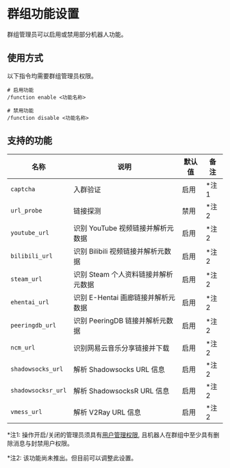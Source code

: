 # 群组功能设置

群组管理员可以启用或禁用部分机器人功能。

## 使用方式

以下指令均需要群组管理员权限。

```
# 启用功能
/function enable <功能名称>

# 禁用功能
/function disable <功能名称>
```

## 支持的功能

| 名称               | 说明                                | 默认值 | 备注 |
| ------------------ | ----------------------------------- | ------ | ---- |
| `captcha`          | 入群验证                            | 启用   | *注1 |
| `url_probe`        | 链接探测                            | 禁用   | *注2 |
| `youtube_url`      | 识别 YouTube 视频链接并解析元数据   | 启用   | *注2 |
| `bilibili_url`     | 识别 Bilibili 视频链接并解析元数据  | 启用   | *注2 |
| `steam_url`        | 识别 Steam 个人资料链接并解析元数据 | 启用   | *注2 |
| `ehentai_url`      | 识别 E-Hentai 画廊链接并解析元数据  | 启用   | *注2 |
| `peeringdb_url`    | 识别 PeeringDB 链接并解析元数据     | 启用   | *注2 |
| `ncm_url`          | 识别网易云音乐分享链接并下载        | 启用   | *注2 |
| `shadowsocks_url`  | 解析 Shadowsocks URL 信息           | 启用   | *注2 |
| `shadowsocksr_url` | 解析 ShadowsocksR URL 信息          | 启用   | *注2 |
| `vmess_url`        | 解析 V2Ray URL 信息                 | 启用   | *注2 |

*注1: 操作开启/关闭的管理员须具有[用户管理权限](./permissions.md), 且机器人在群组中至少具有删除消息与封禁用户权限。

*注2: 该功能尚未推出。但目前可以调整此设置。
